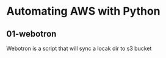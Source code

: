 # Automating AWS with Python

## 01-webotron
Webotron is a script that will sync a locak dir to s3 bucket
